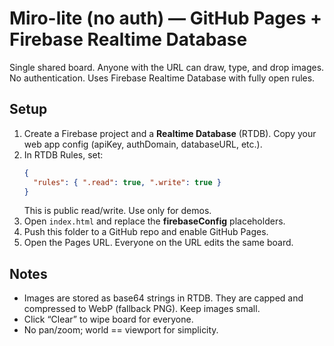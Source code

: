 # Miro-lite (no auth) — GitHub Pages + Firebase Realtime Database

Single shared board. Anyone with the URL can draw, type, and drop images. No authentication. Uses Firebase Realtime Database with fully open rules.

## Setup
1. Create a Firebase project and a **Realtime Database** (RTDB). Copy your web app config (apiKey, authDomain, databaseURL, etc.).
2. In RTDB Rules, set:
   ```json
   {
     "rules": { ".read": true, ".write": true }
   }
   ```
   This is public read/write. Use only for demos.
3. Open `index.html` and replace the **firebaseConfig** placeholders.
4. Push this folder to a GitHub repo and enable GitHub Pages.
5. Open the Pages URL. Everyone on the URL edits the same board.

## Notes
- Images are stored as base64 strings in RTDB. They are capped and compressed to WebP (fallback PNG). Keep images small.
- Click “Clear” to wipe board for everyone.
- No pan/zoom; world == viewport for simplicity.
